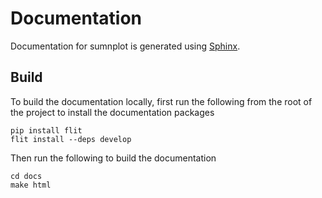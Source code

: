Documentation
=============

Documentation for sumnplot is generated using [Sphinx](https://www.sphinx-doc.org/).

Build
-----

To build the documentation locally, first run the following from the root of the project to install the documentation packages

```
pip install flit
flit install --deps develop
```

Then run the following to build the documentation

```
cd docs
make html
```
